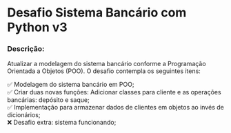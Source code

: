 # Desafio Sistema Bancário com Python v3

### Descrição:
Atualizar a modelagem do sistema bancário conforme a Programação Orientada a Objetos (POO). O desafio contempla os seguintes itens:

:white_check_mark: Modelagem do sistema bancário em POO;<br />
:white_check_mark: Criar duas novas funções: Adicionar classes para cliente e as operações bancárias: depósito e saque;<br />
:white_check_mark: Implementação para armazenar dados de clientes em objetos ao invés de dicionários;<br />
:x: Desafio extra: sistema funcionando;<br />
